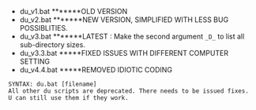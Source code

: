 - du_v1.bat *******OLD VERSION</br>
- du_v2.bat *******NEW VERSION, SIMPLIFIED WITH LESS BUG POSSIBLITIES.</br>
- du_v3.bat *******LATEST : Make the second argument ```_D_``` to list all sub-directory sizes.    
- du_v3.3.bat *****FIXED ISSUES WITH DIFFERENT COMPUTER SETTING  </b>   
- du_v4.4.bat *****REMOVED IDIOTIC CODING  </b>


```
SYNTAX: du.bat [filename]
All other du scripts are deprecated. There needs to be issued fixes.
U can still use them if they work.
```

